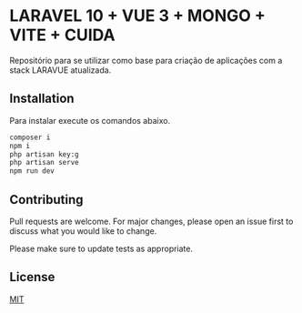 # LARAVEL 10 + VUE 3 + MONGO + VITE + CUIDA

Repositório para se utilizar como base para criação de aplicações com a stack LARAVUE atualizada.

## Installation

Para instalar execute os comandos abaixo.

```bash
composer i
npm i
php artisan key:g
php artisan serve
npm run dev
```

## Contributing

Pull requests are welcome. For major changes, please open an issue first
to discuss what you would like to change.

Please make sure to update tests as appropriate.

## License

[MIT](https://choosealicense.com/licenses/mit/)